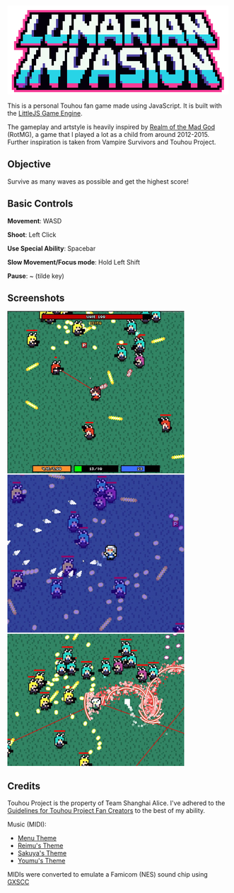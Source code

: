 ![](https://github.com/ndgeniebla/lunarian-invasion/blob/master/assets/logo-readme.png?raw=true)

This is a personal Touhou fan game made using JavaScript. It is built with the [LittleJS Game Engine](https://github.com/KilledByAPixel/LittleJS). 

The gameplay and artstyle is heavily inspired by [Realm of the Mad God](https://www.realmofthemadgod.com/) (RotMG), a game that I played a lot as a child from around 2012-2015. Further inspiration is taken from Vampire Survivors and Touhou Project.

## Objective
Survive as many waves as possible and get the highest score!

## Basic Controls
**Movement**: WASD

**Shoot**: Left Click

**Use Special Ability**: Spacebar

**Slow Movement/Focus mode**: Hold Left Shift

**Pause**: ~ (tilde key)

## Screenshots
![](https://github.com/ndgeniebla/lunarian-invasion/blob/master/assets/readme/preview1.jpg?raw=true)
![](https://github.com/ndgeniebla/lunarian-invasion/blob/master/assets/readme/preview2.jpg?raw=true)
![](https://github.com/ndgeniebla/lunarian-invasion/blob/master/assets/readme/preview3.jpg?raw=true)

## Credits
Touhou Project is the property of Team Shanghai Alice. I've adhered to the [Guidelines for Touhou Project Fan Creators](https://touhou-project.news/guidelines_en/) to the best of my ability.

Music (MIDI):
- [Menu Theme](https://www.youtube.com/watch?v=Bt-FrLeWwZM)
- [Reimu's Theme](https://www.youtube.com/watch?v=-Q3cSZo9Qgg)
- [Sakuya's Theme](https://www.youtube.com/watch?v=bBQvqll0hec)
- [Youmu's Theme](https://www.youtube.com/watch?v=k-A41n_iw_c)

MIDIs were converted to emulate a Famicom (NES) sound chip using [GXSCC](https://meme.institute/gxscc/)
